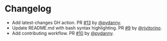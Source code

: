# Changelog

* Add latest-changes GH action. PR [#13](https://github.com/pydanny/refry/pull/13) by [@pydanny](https://github.com/pydanny).
* Update README.md with bash syntax highlighting. PR [#9](https://github.com/pydanny/refry/pull/9) by [@rjvitorino](https://github.com/rjvitorino).
* Add contributing workflow. PR [#10](https://github.com/pydanny/refry/pull/10) by [@pydanny](https://github.com/pydanny).
